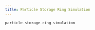 ```yaml
---
title: Particle Storage Ring Simulation
---
```


```{.unwrap pipe="./root/data/scripts/git2md.sh"}
particle-storage-ring-simulation
```
